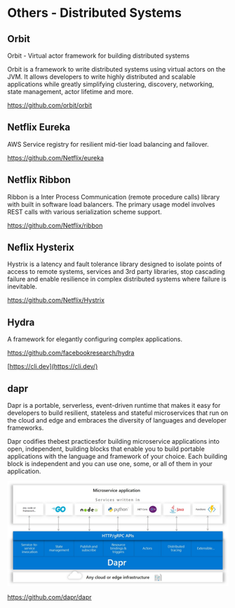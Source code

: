 # Others - Distributed Systems

## Orbit

Orbit - Virtual actor framework for building distributed systems

Orbit is a framework to write distributed systems using virtual actors on the JVM. It allows developers to write highly distributed and scalable applications while greatly simplifying clustering, discovery, networking, state management, actor lifetime and more.

<https://github.com/orbit/orbit>

## Netflix Eureka

AWS Service registry for resilient mid-tier load balancing and failover.

<https://github.com/Netflix/eureka>

## Netflix Ribbon

Ribbon is a Inter Process Communication (remote procedure calls) library with built in software load balancers. The primary usage model involves REST calls with various serialization scheme support.

<https://github.com/Netflix/ribbon>

## Neflix Hysterix

Hystrix is a latency and fault tolerance library designed to isolate points of access to remote systems, services and 3rd party libraries, stop cascading failure and enable resilience in complex distributed systems where failure is inevitable.

<https://github.com/Netflix/Hystrix>

## Hydra

A framework for elegantly configuring complex applications.

<https://github.com/facebookresearch/hydra>

[https://cli.dev](https://cli.dev/)

## dapr

Dapr is a portable, serverless, event-driven runtime that makes it easy for developers to build resilient, stateless and stateful microservices that run on the cloud and edge and embraces the diversity of languages and developer frameworks.

Dapr codifies thebest practicesfor building microservice applications into open, independent, building blocks that enable you to build portable applications with the language and framework of your choice. Each building block is independent and you can use one, some, or all of them in your application.

![Dapr Conceptual Model](../../media/Technologies-Others-Others-Distributed-Systems-image1.jpg)

<https://github.com/dapr/dapr>

